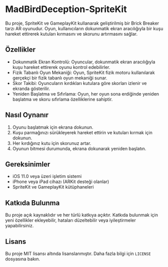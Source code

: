 # MadBirdDeception-SpriteKit


Bu proje, SpriteKit ve GameplayKit kullanarak geliştirilmiş bir Brick Breaker tarzı AR oyunudur. Oyun, kullanıcıların dokunmatik ekran aracılığıyla bir kuşu hareket ettirerek kutuları kırmasını ve skorunu artırmasını sağlar.

## Özellikler

- Dokunmatik Ekran Kontrolü: Oyuncular, dokunmatik ekran aracılığıyla kuşu hareket ettirerek oyunu kontrol edebilirler.
- Fizik Tabanlı Oyun Mekaniği: Oyun, SpriteKit fizik motoru kullanılarak gerçekçi bir fizik tabanlı oyun mekaniği sunar.
- Skor Takibi: Oyuncuların kırdıkları kutulara göre skorları izlenir ve ekranda gösterilir.
- Yeniden Başlatma ve Sıfırlama: Oyun, her oyun sona erdiğinde yeniden başlatma ve skoru sıfırlama özelliklerine sahiptir.

## Nasıl Oynanır

1. Oyunu başlatmak için ekrana dokunun.
2. Kuşu parmağınızı sürükleyerek hareket ettirin ve kutuları kırmak için dokunun.
3. Her kırdığınız kutu için skorunuz artar.
4. Oyunun bitmesi durumunda, ekrana dokunarak yeniden başlatın.

## Gereksinimler

- iOS 11.0 veya üzeri işletim sistemi
- iPhone veya iPad cihazı (ARKit desteği olanlar)
- SpriteKit ve GameplayKit kütüphaneleri

## Katkıda Bulunma

Bu proje açık kaynaklıdır ve her türlü katkıya açıktır. Katkıda bulunmak için yeni özellikler ekleyebilir, hataları düzeltebilir veya iyileştirmeler yapabilirsiniz.

## Lisans

Bu proje MIT lisansı altında lisanslanmıştır. Daha fazla bilgi için `LICENSE` dosyasına bakın.
